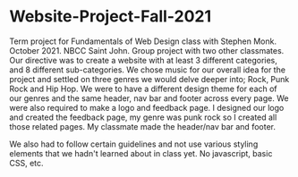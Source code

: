 # Website-Project-Fall-2021
Term project for Fundamentals of Web Design class with Stephen Monk. October 2021. NBCC Saint John.
Group project with two other classmates. Our directive was to create a website with at least 3 different categories, and 8 different sub-categories. We chose music for our overall idea for the project and settled on three genres we would delve deeper into; Rock, Punk Rock and Hip Hop. We were to have a different design theme for each of our genres and the same header, nav bar and footer across every page. We were also required to make a logo and feedback page. I designed our logo and created the feedback page, my genre was punk rock so I created all those related pages. My classmate made the header/nav bar and footer.

We also had to follow certain guidelines and not use various styling elements that we hadn't learned about in class yet. No javascript, basic CSS, etc. 
